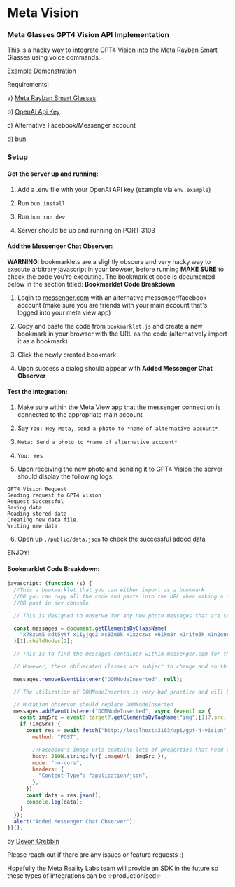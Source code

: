 # Meta Vision

### Meta Glasses GPT4 Vision API Implementation

This is a hacky way to integrate GPT4 Vision into the Meta Rayban Smart Glasses using voice commands.

[Example Demonstration](https://www.youtube.com/watch?v=PiEDrcLCmew)

Requirements:

a) [Meta Rayban Smart Glasses](https://about.fb.com/news/2023/09/new-ray-ban-meta-smart-glasses/)

b) [OpenAi Api Key](https://platform.openai.com/)

c) Alternative Facebook/Messenger account

d) [bun](https://bun.sh/)

### Setup

#### Get the server up and running:

1. Add a .env file with your OpenAi API key (example via `env.example`)

2. Run `bun install`

3. Run `bun run dev`

4. Server should be up and running on PORT 3103

#### Add the Messenger Chat Observer:

**WARNING**: bookmarklets are a slightly obscure and very hacky way to execute arbitrary javascript in your browser, before running **MAKE SURE** to check the code you're executing.
The bookmarklet code is documented below in the section titled: **Bookmarklet Code Breakdown**

1. Login to [messenger.com](https://www.messenger.com) with an alternative messenger/facebook account (make sure you are friends with your main account that's logged into your meta view app)

2. Copy and paste the code from `bookmarklet.js` and create a new bookmark in your browser with the URL as the code (alternatively import it as a bookmark)

3. Click the newly created bookmark

4. Upon success a dialog should appear with **Added Messenger Chat Observer**

#### Test the integration:

1. Make sure within the Meta View app that the messenger connection is connected to the appropriate main account

2. Say `You: Hey Meta, send a photo to *name of alternative account*`

3. `Meta: Send a photo to *name of alternative account*`

4. `You: Yes`

5. Upon receiving the new photo and sending it to GPT4 Vision the server should display the following logs:

```
GPT4 Vision Request
Sending request to GPT4 Vision
Request Successful
Saving data
Reading stored data
Creating new data file.
Writing new data
```

6. Open up `./public/data.json` to check the successful added data

ENJOY!

#### Bookmarklet Code Breakdown:

```javascript
javascript: (function (s) {
  //This a bookmarklet that you can either import as a bookmark
  //OR you can copy all the code and paste into the URL when making a new bookmark
  //OR post in dev console

  // This is designed to observe for any new photo messages that are sent in messenger and then to forward the image url to this projects REST api

  const messages = document.getElementsByClassName(
    "x78zum5 xdt5ytf x1iyjqo2 xs83m0k x1xzczws x6ikm8r x1rife3k x1n2onr6 xh8yej3"
  )[1].childNodes[2];

  // This is to find the messages container within messenger.com for the selected chat

  // However, these obfuscated classes are subject to change and so this is likely to break in the near future

  messages.removeEventListener("DOMNodeInserted", null);

  // The utilization of DOMNodeInserted is very bad practice and will be deprecated in all browsers in the future

  // Mutation observer should replace DOMNodeInserted
  messages.addEventListener("DOMNodeInserted", async (event) => {
    const imgSrc = event?.target?.getElementsByTagName("img")[1]?.src;
    if (imgSrc) {
      const res = await fetch("http://localhost:3103/api/gpt-4-vision", {
        method: "POST",

        //Facebook's image urls contains lots of properties that need to be perfectly preserved in order to view the image
        body: JSON.stringify({ imageUrl: imgSrc }),
        mode: "no-cors",
        headers: {
          "Content-Type": "application/json",
        },
      });
      const data = res.json();
      console.log(data);
    }
  });
  alert("Added Messenger Chat Observer");
})();
```

by [Devon Crebbin](https://github.com/dcrebbin)

Please reach out if there are any issues or feature requests :)

Hopefully the Meta Reality Labs team will provide an SDK in the future so these types of integrations can be ✨productionised✨
